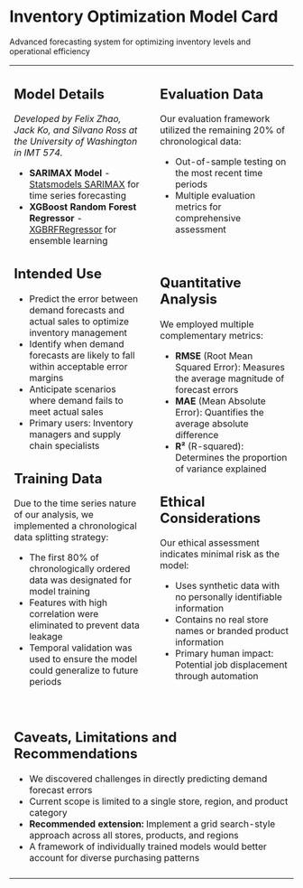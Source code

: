 # Inventory Optimization Model Card

Advanced forecasting system for optimizing inventory levels and operational efficiency

<table>
<tr>
<td width="50%" valign="top" style="padding-right: 15px;">

## Model Details

*Developed by Felix Zhao, Jack Ko, and Silvano Ross at the University of Washington in IMT 574.*

- **SARIMAX Model** - [Statsmodels SARIMAX](https://www.statsmodels.org/stable/generated/statsmodels.tsa.statespace.sarimax.SARIMAX.html) for time series forecasting
- **XGBoost Random Forest Regressor** - [XGBRFRegressor](https://xgboost.readthedocs.io/en/stable/python/python_api.html#xgboost.XGBRFRegressor) for ensemble learning

## Intended Use

- Predict the error between demand forecasts and actual sales to optimize inventory management
- Identify when demand forecasts are likely to fall within acceptable error margins
- Anticipate scenarios where demand fails to meet actual sales
- Primary users: Inventory managers and supply chain specialists

## Training Data

Due to the time series nature of our analysis, we implemented a chronological data splitting strategy:

- The first 80% of chronologically ordered data was designated for model training
- Features with high correlation were eliminated to prevent data leakage
- Temporal validation was used to ensure the model could generalize to future periods

</td>
<td width="50%" valign="top" style="padding-left: 15px;">

## Evaluation Data

Our evaluation framework utilized the remaining 20% of chronological data:

- Out-of-sample testing on the most recent time periods
- Multiple evaluation metrics for comprehensive assessment


&nbsp; 

## Quantitative Analysis

We employed multiple complementary metrics:

- **RMSE** (Root Mean Squared Error): Measures the average magnitude of forecast errors
- **MAE** (Mean Absolute Error): Quantifies the average absolute difference
- **R²** (R-squared): Determines the proportion of variance explained

## Ethical Considerations

Our ethical assessment indicates minimal risk as the model:

- Uses synthetic data with no personally identifiable information
- Contains no real store names or branded product information
- Primary human impact: Potential job displacement through automation



</td>
</tr>
<tr>
<td colspan="2" style="padding-top: 20px; padding-bottom: 10px;">

## Caveats, Limitations and Recommendations

- We discovered challenges in directly predicting demand forecast errors
- Current scope is limited to a single store, region, and product category
- **Recommended extension:** Implement a grid search-style approach across all stores, products, and regions
- A framework of individually trained models would better account for diverse purchasing patterns

</td>
</tr>
</table>
